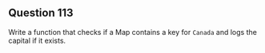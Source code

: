 ## Question 113
Write a function that checks if a Map contains a key for `Canada` and logs the capital if it exists.
